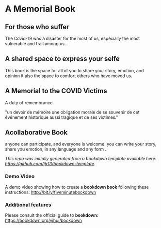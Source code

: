 # A Memorial Book

## For those who suffer 

The Covid-19 was a disaster for the most of us, especially the most vulnerable and  frail among us..

## A shared space to express your selfe

This book is the space for all of you to share your story, emotion, and opinion 
it also the space to comfort others who have moved us.

## A Memorial to the COVID Victims

A duty of remembrance

"un devoir de mémoire une obligation morale de se souvenir de cet événement historique aussi tragique et de ses victimes."

## Acollaborative Book 

anyone can participate, and everyone is welcome.
you can write your story, share you emotion, in any language and any form ..





*This repo was initially generated from a bookdown template available here: https://github.com/jtr13/bookdown-template.*

### Demo Video

A demo video showing how to create a **bookdown book** following these instructions: http://bit.ly/fiveminutebookdown

### Additional features

Please consult the official guide to **bookdown**: https://bookdown.org/yihui/bookdown


